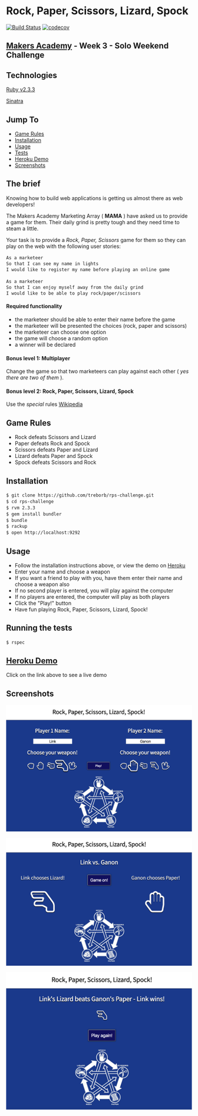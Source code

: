 # Rock, Paper, Scissors, Lizard, Spock

[![Build Status](https://travis-ci.org/treborb/rps-challenge.svg?branch=master)](https://travis-ci.org/treborb/rps-challenge)
[![codecov](https://codecov.io/gh/treborb/rps-challenge/branch/master/graph/badge.svg)](https://codecov.io/gh/treborb/rps-challenge)

## [Makers Academy](http://www.makersacademy.com) - Week 3 - Solo Weekend Challenge

## Technologies
[Ruby v2.3.3](https://www.ruby-lang.org/en/)

[Sinatra](http://www.sinatrarb.com/)

## Jump To
* [Game Rules](#rules)
* [Installation](#install)
* [Usage](#usage)
* [Tests](#tests)
* [Heroku Demo](#demo)
* [Screenshots](#screenshots)

## The brief

Knowing how to build web applications is getting us almost there as web developers!

The Makers Academy Marketing Array ( **MAMA** ) have asked us to provide a game for them. Their daily grind is pretty tough and they need time to steam a little.

Your task is to provide a _Rock, Paper, Scissors_ game for them so they can play on the web with the following user stories:

```
As a marketeer
So that I can see my name in lights
I would like to register my name before playing an online game

As a marketeer
So that I can enjoy myself away from the daily grind
I would like to be able to play rock/paper/scissors
```

#### Required functionality

- the marketeer should be able to enter their name before the game
- the marketeer will be presented the choices (rock, paper and scissors)
- the marketeer can choose one option
- the game will choose a random option
- a winner will be declared

#### Bonus level 1: Multiplayer

Change the game so that two marketeers can play against each other ( _yes there are two of them_ ).

#### Bonus level 2: Rock, Paper, Scissors, Lizard, Spock

Use the _special_ rules [Wikipedia](http://en.wikipedia.org/wiki/Rock-paper-scissors-lizard-Spock)

## <a name="rules">Game Rules</a>

* Rock defeats Scissors and Lizard
* Paper defeats Rock and Spock
* Scissors defeats Paper and Lizard
* Lizard defeats Paper and Spock
* Spock defeats Scissors and Rock

## <a name="install">Installation</a>
```sh
$ git clone https://github.com/treborb/rps-challenge.git
$ cd rps-challenge
$ rvm 2.3.3
$ gem install bundler
$ bundle
$ rackup
$ open http://localhost:9292
```

## <a name="usage">Usage</a>

* Follow the installation instructions above, or view the demo on [Heroku](https://rock-paper-scissors-liz-spk.herokuapp.com)
* Enter your name and choose a weapon
* If you want a friend to play with you, have them enter their name and choose a weapon also
* If no second player is entered, you will play against the computer
* If no players are entered, the computer will play as both players
* Click the "Play!" button
* Have fun playing Rock, Paper, Scissors, Lizard, Spock!

## <a name="tests">Running the tests</a>
```sh
$ rspec
```

## <a name="demo">[Heroku Demo](https://rock-paper-scissors-liz-spk.herokuapp.com)</a>
Click on the link above to see a live demo

## <a name="screenshots">Screenshots</a>

![Choosing a weapon](lib/public/img/screenshots/screenshot1.png)


![The weigh in](lib/public/img/screenshots/screenshot2.png)


![Link wins!](lib/public/img/screenshots/screenshot3.png)
